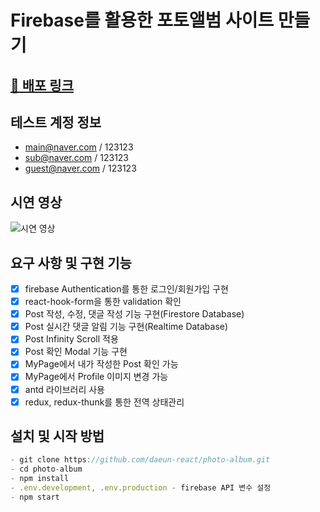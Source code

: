 # Firebase를 활용한 포토앨범 사이트 만들기

## [🔗 배포 링크](https://photo-album-6df25.web.app/)

## 테스트 계정 정보

- main@naver.com / 123123
- sub@naver.com / 123123
- guest@naver.com / 123123

## 시연 영상

![시연 영상](https://user-images.githubusercontent.com/67173064/134769698-bb36a7a4-a3ba-43b8-bfb1-589d13d0d999.gif)


## 요구 사항 및 구현 기능

- [x] firebase Authentication를 통한 로그인/회원가입 구현
- [x] react-hook-form을 통한 validation 확인
- [x] Post 작성, 수정, 댓글 작성 기능 구현(Firestore Database)
- [x] Post 실시간 댓글 알림 기능 구현(Realtime Database)
- [x] Post Infinity Scroll 적용
- [x] Post 확인 Modal 기능 구현
- [x] MyPage에서 내가 작성한 Post 확인 가능
- [x] MyPage에서 Profile 이미지 변경 가능
- [x] antd 라이브러리 사용
- [x] redux, redux-thunk를 통한 전역 상태관리

## 설치 및 시작 방법

```js
- git clone https://github.com/daeun-react/photo-album.git
- cd photo-album
- npm install
- .env.development, .env.production - firebase API 변수 설정
- npm start
```
